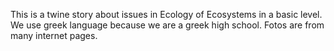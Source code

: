 This is a twine story about issues in Ecology of Ecosystems in a basic level. We use greek language because we are a greek high school.
Fotos are from many internet pages.
